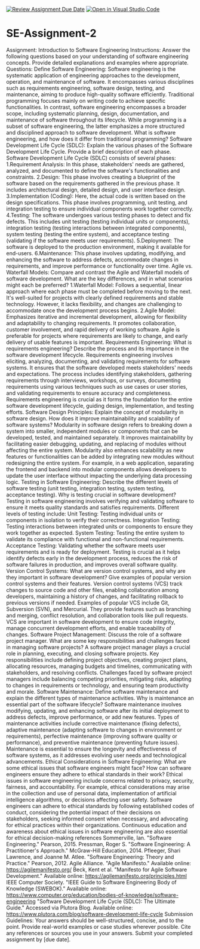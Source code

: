 [![Review Assignment Due Date](https://classroom.github.com/assets/deadline-readme-button-24ddc0f5d75046c5622901739e7c5dd533143b0c8e959d652212380cedb1ea36.svg)](https://classroom.github.com/a/-ucQIGTc)
[![Open in Visual Studio Code](https://classroom.github.com/assets/open-in-vscode-718a45dd9cf7e7f842a935f5ebbe5719a5e09af4491e668f4dbf3b35d5cca122.svg)](https://classroom.github.com/online_ide?assignment_repo_id=15246701&assignment_repo_type=AssignmentRepo)
# SE-Assignment-2
Assignment: Introduction to Software Engineering
Instructions:
Answer the following questions based on your understanding of software engineering concepts. Provide detailed explanations and examples where appropriate.
Questions:
Define Software Engineering:
Software engineering is the systematic application of engineering approaches to the development, operation, and maintenance of software. It encompasses various disciplines such as requirements engineering, software design, testing, and maintenance, aiming to produce high-quality software efficiently.
Traditional programming focuses mainly on writing code to achieve specific functionalities. In contrast, software engineering encompasses a broader scope, including systematic planning, design, documentation, and maintenance of software throughout its lifecycle. While programming is a subset of software engineering, the latter emphasizes a more structured and disciplined approach to software development.
What is software engineering, and how does it differ from traditional programming?
Software Development Life Cycle (SDLC):
Explain the various phases of the Software Development Life Cycle. Provide a brief description of each phase.
Software Development Life Cycle (SDLC) consists of several phases:
1.Requirement Analysis: In this phase, stakeholders' needs are gathered, analyzed, and documented to define the software's functionalities and constraints.
2.Design: This phase involves creating a blueprint of the software based on the requirements gathered in the previous phase. It includes architectural design, detailed design, and user interface design.
3.Implementation (Coding): Here, the actual code is written based on the design specifications. This phase involves programming, unit testing, and integration testing to ensure individual components work together correctly.
4.Testing: The software undergoes various testing phases to detect and fix defects. This includes unit testing (testing individual units or components), integration testing (testing interactions between integrated components), system testing (testing the entire system), and acceptance testing (validating if the software meets user requirements).
5.Deployment: The software is deployed to the production environment, making it available for end-users.
6.Maintenance: This phase involves updating, modifying, and enhancing the software to address defects, accommodate changes in requirements, and improve performance or functionality over time.
Agile vs. Waterfall Models:
Compare and contrast the Agile and Waterfall models of software development. What are the key differences, and in what scenarios might each be preferred?
1.Waterfall Model: Follows a sequential, linear approach where each phase must be completed before moving to the next. It's well-suited for projects with clearly defined requirements and stable technology. However, it lacks flexibility, and changes are challenging to accommodate once the development process begins.
2.Agile Model: Emphasizes iterative and incremental development, allowing for flexibility and adaptability to changing requirements. It promotes collaboration, customer involvement, and rapid delivery of working software. Agile is preferable for projects where requirements are likely to change, and early delivery of usable features is important.
Requirements Engineering:
What is requirements engineering? Describe the process and its importance in the software development lifecycle.
Requirements engineering involves eliciting, analyzing, documenting, and validating requirements for software systems. It ensures that the software developed meets stakeholders' needs and expectations. The process includes identifying stakeholders, gathering requirements through interviews, workshops, or surveys, documenting requirements using various techniques such as use cases or user stories, and validating requirements to ensure accuracy and completeness. Requirements engineering is crucial as it forms the foundation for the entire software development lifecycle, guiding design, implementation, and testing efforts.
Software Design Principles:
Explain the concept of modularity in software design. How does it improve maintainability and scalability of software systems?
Modularity in software design refers to breaking down a system into smaller, independent modules or components that can be developed, tested, and maintained separately. It improves maintainability by facilitating easier debugging, updating, and replacing of modules without affecting the entire system. Modularity also enhances scalability as new features or functionalities can be added by integrating new modules without redesigning the entire system. For example, in a web application, separating the frontend and backend into modular components allows developers to update the user interface without impacting the underlying data processing logic.
Testing in Software Engineering:
Describe the different levels of software testing (unit testing, integration testing, system testing, acceptance testing). Why is testing crucial in software development?
Testing in software engineering involves verifying and validating software to ensure it meets quality standards and satisfies requirements. Different levels of testing include:
Unit Testing: Testing individual units or components in isolation to verify their correctness.
Integration Testing: Testing interactions between integrated units or components to ensure they work together as expected.
System Testing: Testing the entire system to validate its compliance with functional and non-functional requirements.
Acceptance Testing: Validating whether the software meets user requirements and is ready for deployment.
Testing is crucial as it helps identify defects early in the development process, reduces the risk of software failures in production, and improves overall software quality.
Version Control Systems:
What are version control systems, and why are they important in software development? Give examples of popular version control systems and their features.
Version control systems (VCS) track changes to source code and other files, enabling collaboration among developers, maintaining a history of changes, and facilitating rollback to previous versions if needed. Examples of popular VCS include Git, Subversion (SVN), and Mercurial. They provide features such as branching and merging, conflict resolution, and collaboration tools like pull requests. VCS are important in software development to ensure code integrity, manage concurrent development efforts, and enable traceability of changes.
Software Project Management:
Discuss the role of a software project manager. What are some key responsibilities and challenges faced in managing software projects?
A software project manager plays a crucial role in planning, executing, and closing software projects. Key responsibilities include defining project objectives, creating project plans, allocating resources, managing budgets and timelines, communicating with stakeholders, and resolving conflicts. Challenges faced by software project managers include balancing competing priorities, mitigating risks, adapting to changes in requirements or technology, and ensuring team productivity and morale.
Software Maintenance:
Define software maintenance and explain the different types of maintenance activities. Why is maintenance an essential part of the software lifecycle?
Software maintenance involves modifying, updating, and enhancing software after its initial deployment to address defects, improve performance, or add new features. Types of maintenance activities include corrective maintenance (fixing defects), adaptive maintenance (adapting software to changes in environment or requirements), perfective maintenance (improving software quality or performance), and preventive maintenance (preventing future issues). Maintenance is essential to ensure the longevity and effectiveness of software systems, as it addresses evolving user needs and technological advancements.
Ethical Considerations in Software Engineering:
What are some ethical issues that software engineers might face? How can software engineers ensure they adhere to ethical standards in their work?
Ethical issues in software engineering include concerns related to privacy, security, fairness, and accountability. For example, ethical considerations may arise in the collection and use of personal data, implementation of artificial intelligence algorithms, or decisions affecting user safety. Software engineers can adhere to ethical standards by following established codes of conduct, considering the potential impact of their decisions on stakeholders, seeking informed consent when necessary, and advocating for ethical practices within their organizations. Continuous education and awareness about ethical issues in software engineering are also essential for ethical decision-making
references
Sommerville, Ian. "Software Engineering." Pearson, 2015.
Pressman, Roger S. "Software Engineering: A Practitioner's Approach." McGraw-Hill Education, 2014.
Pfleeger, Shari Lawrence, and Joanne M. Atlee. "Software Engineering: Theory and Practice." Pearson, 2012.
Agile Alliance. "Agile Manifesto." Available online: https://agilemanifesto.org/
Beck, Kent et al. "Manifesto for Agile Software Development." Available online: https://agilemanifesto.org/principles.html
IEEE Computer Society. "IEEE Guide to Software Engineering Body of Knowledge (SWEBOK)." Available online: https://www.computer.org/education/bodies-of-knowledge/software-engineering
"Software Development Life Cycle (SDLC): The Ultimate Guide." Accessed via Plutora Blog. Available online: https://www.plutora.com/blog/software-development-life-cycle
Submission Guidelines:
Your answers should be well-structured, concise, and to the point.
Provide real-world examples or case studies wherever possible.
Cite any references or sources you use in your answers.
Submit your completed assignment by [due date].

